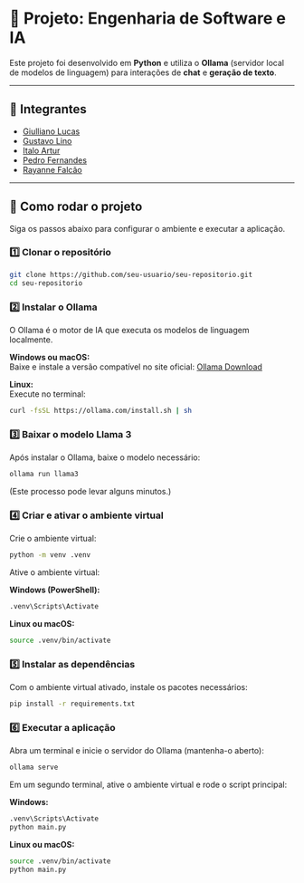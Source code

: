 # 🧠 Projeto: Engenharia de Software e IA

Este projeto foi desenvolvido em **Python** e utiliza o **Ollama** (servidor local de modelos de linguagem) para interações de **chat** e **geração de texto**.

---

## 👥 Integrantes

- [Giulliano Lucas](https://github.com/giulms)
- [Gustavo Lino](https://github.com/GustavoLino728)
- [Italo Artur](https://github.com/ItaloVasconcelos05)
- [Pedro Fernandes](https://github.com/fernandes-pedro)
- [Rayanne Falcão](https://github.com/rayannefalcaoo)

---

## 🚀 Como rodar o projeto

Siga os passos abaixo para configurar o ambiente e executar a aplicação.

### 1️⃣ Clonar o repositório

```bash
git clone https://github.com/seu-usuario/seu-repositorio.git
cd seu-repositorio
```

### 2️⃣ Instalar o Ollama

O Ollama é o motor de IA que executa os modelos de linguagem localmente.

**Windows ou macOS:**  
Baixe e instale a versão compatível no site oficial: [Ollama Download](https://ollama.com/download)

**Linux:**  
Execute no terminal:
```bash
curl -fsSL https://ollama.com/install.sh | sh
```

### 3️⃣ Baixar o modelo Llama 3

Após instalar o Ollama, baixe o modelo necessário:
```bash
ollama run llama3
```
(Este processo pode levar alguns minutos.)

### 4️⃣ Criar e ativar o ambiente virtual

Crie o ambiente virtual:
```bash
python -m venv .venv
```

Ative o ambiente virtual:

**Windows (PowerShell):**
```bash
.venv\Scripts\Activate
```

**Linux ou macOS:**
```bash
source .venv/bin/activate
```

### 5️⃣ Instalar as dependências

Com o ambiente virtual ativado, instale os pacotes necessários:
```bash
pip install -r requirements.txt
```

### 6️⃣ Executar a aplicação

Abra um terminal e inicie o servidor do Ollama (mantenha-o aberto):
```bash
ollama serve
```

Em um segundo terminal, ative o ambiente virtual e rode o script principal:

**Windows:**
```bash
.venv\Scripts\Activate
python main.py
```

**Linux ou macOS:**
```bash
source .venv/bin/activate
python main.py
``` 